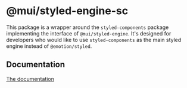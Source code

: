 # @mui/styled-engine-sc

This package is a wrapper around the `styled-components` package implementing the interface of `@mui/styled-engine`.
It's designed for developers who would like to use `styled-components` as the main styled engine instead of `@emotion/styled`.

## Documentation

<!-- #default-branch-switch -->

[The documentation](https://material-ui.com/guides/styled-engine/)
